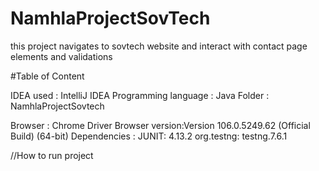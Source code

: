 # NamhlaProjectSovTech
this project navigates to sovtech website and interact with contact page elements and validations

#Table of Content

IDEA used : IntelliJ IDEA
Programming language : Java 
Folder : NamhlaProjectSovtech

Browser : Chrome Driver 
Browser version:Version 106.0.5249.62 (Official Build) (64-bit)
Dependencies : JUNIT: 4.13.2
org.testng: testng.7.6.1

//How to run project 


